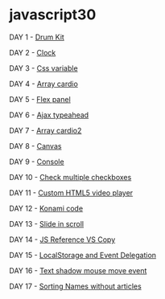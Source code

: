 # javascript30

DAY 1 - [Drum Kit](https://scottxxx666.github.io/javascript30/drum_kit/)

DAY 2 - [Clock](https://scottxxx666.github.io/javascript30/clock/)

DAY 3 - [Css variable](https://scottxxx666.github.io/javascript30/css_variable/)

DAY 4 - [Array cardio](https://github.com/scottxxx666/javascript30/blob/gh-pages/array_cardio/)

DAY 5 - [Flex panel](https://scottxxx666.github.io/javascript30/flex_panel/)

DAY 6 - [Ajax typeahead](https://scottxxx666.github.io/javascript30/ajax_typeahead)

DAY 7 - [Array cardio2](https://scottxxx666.github.io/javascript30/array_cardio2)

DAY 8 - [Canvas](https://scottxxx666.github.io/javascript30/canvas)

DAY 9 - [Console](https://scottxxx666.github.io/javascript30/console)

DAY 10 - [Check multiple checkboxes](https://scottxxx666.github.io/javascript30/checkboxes)

DAY 11 - [Custom HTML5 video player](https://scottxxx666.github.io/javascript30/video)

DAY 12 - [Konami code](https://scottxxx666.github.io/javascript30/konami_code)

DAY 13 - [Slide in scroll](https://scottxxx666.github.io/javascript30/scroll)

DAY 14 - [JS Reference VS Copy](https://scottxxx666.github.io/javascript30/reference)

DAY 15 - [LocalStorage and Event Delegation](https://scottxxx666.github.io/javascript30/local_storage)

DAY 16 - [Text shadow mouse move event](https://scottxxx666.github.io/javascript30/text_shadow)

DAY 17 - [Sorting Names without articles](https://scottxxx666.github.io/javascript30/sort_without_articles)